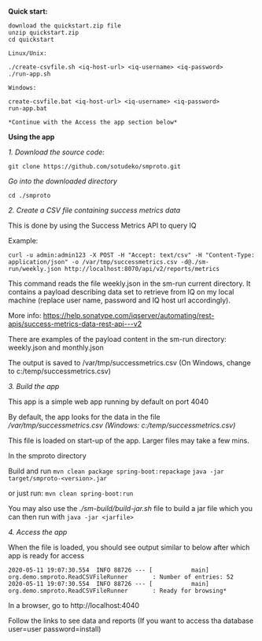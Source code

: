 **Quick start:**

```
download the quickstart.zip file
unzip quickstart.zip
cd quickstart

Linux/Unix:

./create-csvfile.sh <iq-host-url> <iq-username> <iq-password>
./run-app.sh

Windows:

create-csvfile.bat <iq-host-url> <iq-username> <iq-password>
run-app.bat

*Continue with the Access the app section below*
```


**Using the app**

*1. Download the source code:*

`git clone https://github.com/sotudeko/smproto.git`


*Go into the downloaded directory*

`cd ./smproto`


*2. Create a CSV file containing success metrics data*

This is done by using the Success Metrics API to query IQ 

Example:

`curl -u admin:admin123 -X POST -H "Accept: text/csv" -H "Content-Type: application/json" -o /var/tmp/successmetrics.csv -d@./sm-run/weekly.json http://localhost:8070/api/v2/reports/metrics`

This command reads the file weekly.json in the sm-run current directory. It contains a payload describing data set to retrieve from IQ on my local machine (replace user name, password and IQ host url accordingly).

More info: https://help.sonatype.com/iqserver/automating/rest-apis/success-metrics-data-rest-api---v2

There are examples of the payload content in the sm-run directory: weekly.json and monthly.json

The output is saved to /var/tmp/successmetrics.csv (On Windows, change to c:/temp/successmetrics.csv)


*3. Build the app*

This app is a simple web app running by default on port 4040

By default, the app looks for the data in the file */var/tmp/successmetrics.csv (Windows: c:/temp/successmetrics.csv)*

This file is loaded on start-up of the app. Larger files may take a few mins.

In the smproto directory

Build and run
`mvn clean package spring-boot:repackage`
`java -jar target/smproto-<version>.jar`

or just run:
`mvn clean spring-boot:run`

You may also use the *./sm-build/build-jar.sh* file to build a jar file which you can then run with `java -jar <jarfile>`


*4. Access the app*

When the file is loaded, you should see output similar to below after which app is ready for access

```
2020-05-11 19:07:30.554  INFO 88726 --- [           main] org.demo.smproto.ReadCSVFileRunner       : Number of entries: 52
2020-05-11 19:07:30.554  INFO 88726 --- [           main] org.demo.smproto.ReadCSVFileRunner       : Ready for browsing*
```

In a browser, go to http://localhost:4040

Follow the links to see data and reports (If you want to access tha database user=user password=install)





